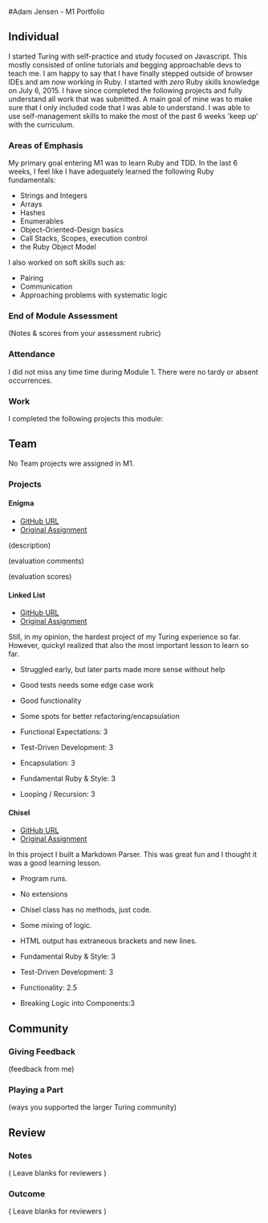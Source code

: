 #Adam Jensen - M1 Portfolio

## Individual

I started Turing with self-practice and study focused on Javascript. This mostly consisted of online tutorials and begging approachable devs to teach me. I am happy to say that I have finally stepped outside of browser IDEs and am now working in Ruby. I started with *zero* Ruby skills knowledge on July 6, 2015. I have since completed the following projects and fully understand all work that was submitted. A main goal of mine was to make sure that I only included code that I was able to understand. I was able to use self-management skills to make the most of the past 6 weeks 'keep up' with the curriculum.

### Areas of Emphasis

My primary goal entering M1 was to learn Ruby and TDD. In the last 6 weeks, I feel like I have adequately learned the following Ruby fundamentals:

* Strings and Integers
* Arrays
* Hashes
* Enumerables
* Object-Oriented-Design basics
* Call Stacks, Scopes, execution control
* the Ruby Object Model

I also worked on soft skills such as:

* Pairing
* Communication
* Approaching problems with systematic logic

### End of Module Assessment

(Notes & scores from your assessment rubric)

### Attendance

I did not miss any time time during Module 1. There were no tardy or absent occurrences.

### Work

I completed the following projects this module:

## Team

No Team projects wre assigned in M1.

### Projects

####  Enigma

* [GitHub URL](https://github.com/NicoleHall/Enigma-Project)
* [Original Assignment]()

(description)

(evaluation comments)

(evaluation scores)

#### Linked List

* [GitHub URL](https://github.com/adamki/linked-lists)
* [Original Assignment](https://github.com/turingschool/data_structures_and_algorithms/tree/master/linked_lists)

Still, in my opinion, the hardest project of my Turing experience so far. However, quickyl realized that also the most important lesson to learn so far.

* Struggled early, but later parts made more sense without help
* Good tests needs some edge case work
* Good functionality
* Some spots for better refactoring/encapsulation

* Functional Expectations: 3
* Test-Driven Development: 3
* Encapsulation: 3
* Fundamental Ruby & Style: 3
* Looping / Recursion: 3

#### Chisel

* [GitHub URL](https://github.com/adamki/chisel)
* [Original Assignment](https://github.com/turingschool/curriculum/blob/master/source/projects/chisel.markdown)

In this project I built a Markdown Parser. This was great fun and I thought it was a good learning lesson.

* Program runs.
* No extensions
* Chisel class has no methods, just code.
* Some mixing of logic.
* HTML output has extraneous brackets and new lines.


* Fundamental Ruby & Style: 3
* Test-Driven Development: 3
* Functionality: 2.5
* Breaking Logic into Components:3

## Community

### Giving Feedback

(feedback from me)

### Playing a Part

(ways you supported the larger Turing community)

## Review

### Notes

( Leave blanks for reviewers )

### Outcome

( Leave blanks for reviewers )
